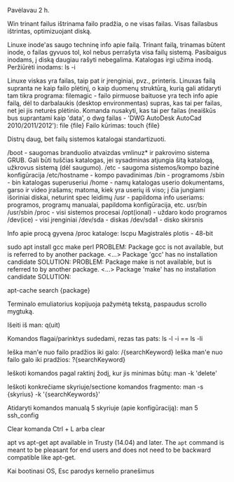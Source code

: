 Pavėlavau 2 h.

Win trinant failus ištrinama failo pradžia, o ne visas failas. Visas failasbus ištrintas, optimizuojant diską.

Linuxe inode'as saugo techninę info apie failą. Trinant failą, trinamas būtent inode, o failas gyvuos tol, kol nebus perrašyta visa failų sistemą. Pasibaigus inodams, į diską daugiau rašyti nebegalima. Katalogas irgi užima inodą.
Peržiūrėti inodams:
ls -i

Linuxe viskas yra failas, taip pat ir įrenginiai, pvz., printeris. Linuxas failą supranta ne kaip failo plėtinį, o kaip duomenų struktūrą, kurią gali atidaryti tam tikra programa: filemagic - failo pirmuose baituose yra tech info apie failą, dėl to darbalaukis (desktop environmentas) supras, kas tai per failas, net jei jis neturės plėtinio.
Komanda nusakyti, kas tai per failas (neaiškūs bus suprantami kaip 'data', o dwg failas - 'DWG AutoDesk AutoCad 2010/2011/2012'):
file {file}
Failo kūrimas:
touch {file}

Distrų daug, bet failų sistemos katalogai standartizuoti.

/boot - saugomas branduolio atvaizdas vmlinuz* ir pakrovimo sistema GRUB. Gali būti tuščias katalogas, jei sysadminas atjungia šitą katalogą, užkrovus sistemą (dėl saugumo).
/etc - saugoma sistemos/kompo bazinė konfigūracija
/etc/hostname - kompo pavadinimas
/bin - programoms
/sbin - bin katalogas superuseriui
/home - namų katalogas userio dokumentams, garso ir video įrašams; matoma, kiek yra userių iš viso; į čia jungiami išoriniai diskai, neturint spec leidimų
/usr - papildoma info useriams: programos, programų manualai, papildoma konfigūracija, etc.
usr/bin
/usr/sbin
/proc - visi sistemos procesai
/opt(ional) - uždaro kodo programos
/dev(ice) - visi įrenginiai
/dev/sda - diskas
/dev/sda1 - disko skirsnis

Info apie procą gyvena /proc kataloge:
lscpu
Magistralės plotis - 48-bit

sudo apt install gcc make perl
PROBLEM: Package gcc is not available, but is referred to by another package. <...> Package 'gcc' has no installation candidate
SOLUTION: 
PROBLEM: Package make is not available, but is referred to by another package. <...> Package 'make' has no installation candidate
SOLUTION: 

apt-cache search {package}

Terminalo emuliatorius kopijuoja pažymėtą tekstą, paspaudus scrollo mygtuką.

Išeiti iš man:
q(uit)

Komandos flagai/parinktys sudedami, rezas tas pats: 
ls -l -i == ls -li

Ieška man'e nuo failo pradžios iki galo:
/{searchKeyword}
Ieška man'e nuo failo galo iki pradžios:
?{searchKeyword}

Ieškoti komandos pagal raktinį žodį, kur jis minimas būtų:
man -k 'delete'

Ieškoti konkrečiame skyriuje/sectione komandos fragmento:
man -s {skyrius} -k '{searchKeywords}'

Atidaryti komandos manualą 5 skyriuje (apie konfigūraciją):
man 5 ssh_config

Clear komanda
Ctrl + L arba clear

apt vs apt-get
apt available in Trusty (14.04) and later.
The `apt` command is meant to be pleasant for end users and does not need to be backward compatible like apt-get.

Kai bootinasi OS, Esc parodys kernelio pranešimus
